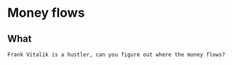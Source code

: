 # Money flows

## What

```text
Frank Vitalik is a hustler, can you figure out where the money flows?
```

